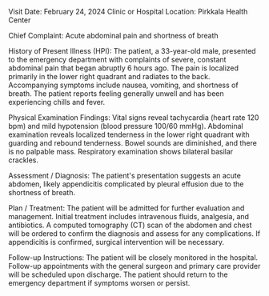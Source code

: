  Visit Date: February 24, 2024
Clinic or Hospital Location: Pirkkala Health Center

Chief Complaint: Acute abdominal pain and shortness of breath

History of Present Illness (HPI): The patient, a 33-year-old male, presented to the emergency department with complaints of severe, constant abdominal pain that began abruptly 6 hours ago. The pain is localized primarily in the lower right quadrant and radiates to the back. Accompanying symptoms include nausea, vomiting, and shortness of breath. The patient reports feeling generally unwell and has been experiencing chills and fever.

Physical Examination Findings: Vital signs reveal tachycardia (heart rate 120 bpm) and mild hypotension (blood pressure 100/60 mmHg). Abdominal examination reveals localized tenderness in the lower right quadrant with guarding and rebound tenderness. Bowel sounds are diminished, and there is no palpable mass. Respiratory examination shows bilateral basilar crackles.

Assessment / Diagnosis: The patient's presentation suggests an acute abdomen, likely appendicitis complicated by pleural effusion due to the shortness of breath.

Plan / Treatment: The patient will be admitted for further evaluation and management. Initial treatment includes intravenous fluids, analgesia, and antibiotics. A computed tomography (CT) scan of the abdomen and chest will be ordered to confirm the diagnosis and assess for any complications. If appendicitis is confirmed, surgical intervention will be necessary.

Follow-up Instructions: The patient will be closely monitored in the hospital. Follow-up appointments with the general surgeon and primary care provider will be scheduled upon discharge. The patient should return to the emergency department if symptoms worsen or persist.
